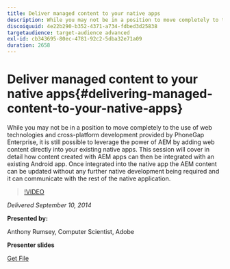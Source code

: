 ```yaml
---
title: Deliver managed content to your native apps
description: While you may not be in a position to move completely to the use of web technologies and cross-platform development provided by PhoneGap Enterprise, it is still possible to leverage the power of AEM by adding web content directly into your existing native apps. This session will cover in detail how content created with AEM apps can then be integrated with an existing Android app. Once integrated into the native app the AEM content can be updated without any further native development being required and it can communicate with the rest of the native application.
discoiquuid: 4e22b290-b352-4371-a734-fdbed3d25838
targetaudience: target-audience advanced
exl-id: cb343695-80ec-4781-92c2-5dba32e71a09
duration: 2658
---
```

# Deliver managed content to your native apps{#delivering-managed-content-to-your-native-apps}

While you may not be in a position to move completely to the use of web technologies and cross-platform development provided by PhoneGap Enterprise, it is still possible to leverage the power of AEM by adding web content directly into your existing native apps. This session will cover in detail how content created with AEM apps can then be integrated with an existing Android app. Once integrated into the native app the AEM content can be updated without any further native development being required and it can communicate with the rest of the native application.

>[!VIDEO](https://video.tv.adobe.com/v/19467/?quality=9)

*Delivered September 10, 2014*

**Presented by:**

Anthony Rumsey, Computer Scientist, Adobe

**Presenter slides**

[Get File](assets/9-10-2014-delivering-managed-content-to-your-native-apps.pdf)
<!--
[Get back to the Overview](https://helpx.adobe.com/experience-manager/kt/eseminars/gems/aem-index.html)
-->
